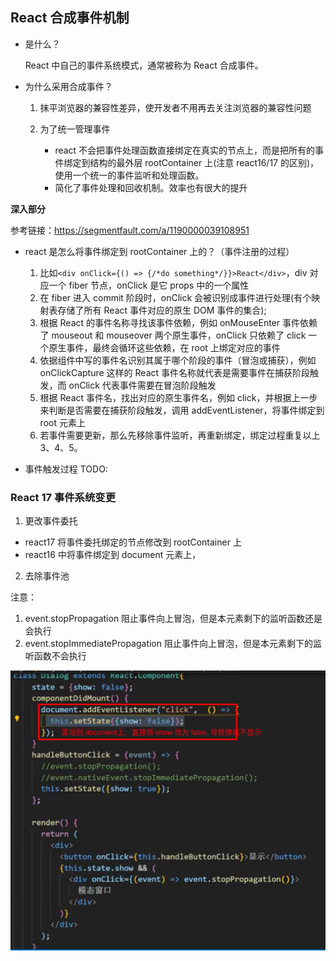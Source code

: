 ## React 合成事件机制

- 是什么？

  React 中自己的事件系统模式，通常被称为 React 合成事件。

- 为什么采用合成事件？

  1. 抹平浏览器的兼容性差异，使开发者不用再去关注浏览器的兼容性问题

  2. 为了统一管理事件
     - react 不会把事件处理函数直接绑定在真实的节点上，而是把所有的事件绑定到结构的最外层 rootContainer 上(注意 react16/17 的区别)，使用一个统一的事件监听和处理函数。
     - 简化了事件处理和回收机制。效率也有很大的提升

**深入部分**

参考链接：https://segmentfault.com/a/1190000039108951

- react 是怎么将事件绑定到 rootContainer 上的？（事件注册的过程）

  1. 比如`<div onClick={() => {/*do something*/}}>React</div>`，div 对应一个 fiber 节点，onClick 是它 props 中的一个属性
  2. 在 fiber 进入 commit 阶段时，onClick 会被识别成事件进行处理(有个映射表存储了所有 React 事件对应的原生 DOM 事件的集合);
  3. 根据 React 的事件名称寻找该事件依赖，例如 onMouseEnter 事件依赖了 mouseout 和 mouseover 两个原生事件，onClick 只依赖了 click 一个原生事件，最终会循环这些依赖，在 root 上绑定对应的事件
  4. 依据组件中写的事件名识别其属于哪个阶段的事件（冒泡或捕获），例如 onClickCapture 这样的 React 事件名称就代表是需要事件在捕获阶段触发，而 onClick 代表事件需要在冒泡阶段触发
  5. 根据 React 事件名，找出对应的原生事件名，例如 click，并根据上一步来判断是否需要在捕获阶段触发，调用 addEventListener，将事件绑定到 root 元素上
  6. 若事件需要更新，那么先移除事件监听，再重新绑定，绑定过程重复以上 3、4、5。

- 事件触发过程
  TODO:

### React 17 事件系统变更

1. 更改事件委托

- react17 将事件委托绑定的节点修改到 rootContainer 上
- react16 中将事件绑定到 document 元素上，

2. 去除事件池

注意：

1. event.stopPropagation 阻止事件向上冒泡，但是本元素剩下的监听函数还是会执行
2. event.stopImmediatePropagation 阻止事件向上冒泡，但是本元素剩下的监听函数不会执行

<img src="./imgs/react16 问题 example.jpg" />
